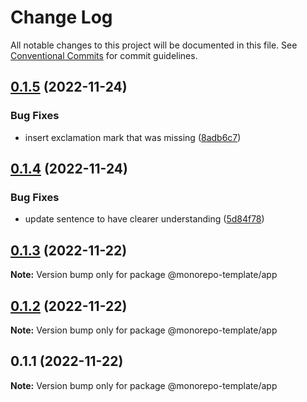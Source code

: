 # Change Log

All notable changes to this project will be documented in this file.
See [Conventional Commits](https://conventionalcommits.org) for commit guidelines.

## [0.1.5](https://github.com/nur-sha/cra-typescript-monorepo-template/compare/@monorepo-template/app@0.1.4...@monorepo-template/app@0.1.5) (2022-11-24)


### Bug Fixes

* insert exclamation mark that was missing ([8adb6c7](https://github.com/nur-sha/cra-typescript-monorepo-template/commit/8adb6c703ca4df29bf5dc6e7a748c6577f49885c))





## [0.1.4](https://github.com/nur-sha/cra-typescript-monorepo-template/compare/@monorepo-template/app@0.1.3...@monorepo-template/app@0.1.4) (2022-11-24)


### Bug Fixes

* update sentence to have clearer understanding ([5d84f78](https://github.com/nur-sha/cra-typescript-monorepo-template/commit/5d84f78f052ff1d79a24eb2c9486c2145a20a22f))





## [0.1.3](https://github.com/nur-sha/cra-typescript-monorepo-template/compare/@monorepo-template/app@0.1.2...@monorepo-template/app@0.1.3) (2022-11-22)

**Note:** Version bump only for package @monorepo-template/app





## [0.1.2](https://github.com/nur-sha/cra-typescript-monorepo-template/compare/@monorepo-template/app@0.1.1...@monorepo-template/app@0.1.2) (2022-11-22)

**Note:** Version bump only for package @monorepo-template/app





## 0.1.1 (2022-11-22)

**Note:** Version bump only for package @monorepo-template/app
